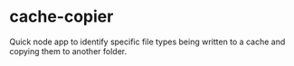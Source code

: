 cache-copier
============

Quick node app to identify specific file types being written to a cache and copying them to another folder.
